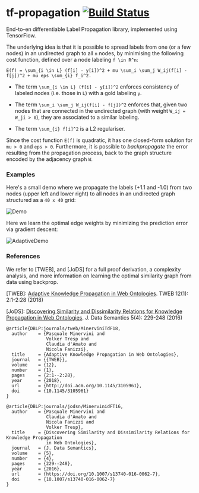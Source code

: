 # tf-propagation [![Build Status](https://travis-ci.org/pminervini/tf-propagation.svg?branch=master)](https://travis-ci.org/pminervini/tf-propagation)

End-to-en differentiable Label Propagation library, implemented using TensorFlow.

The underlying idea is that it is possible to spread labels from one (or a few nodes)
in an undirected graph to all `n` nodes, by minimising the following cost function,
defined over a node labeling `f \in R^n`:

```text
E(f) = \sum_{i \in L} (f[i] - y[i])^2 + mu \sum_i \sum_j W_ij(f[i] - f[j])^2 + mu eps \sum_{i} f_i^2.
```

- The term `\sum_{i \in L} (f[i] - y[i])^2` enforces consistency of labeled nodes (i.e. those in `L`) with a gold labeling `y`.

- The term `\sum_i \sum_j W_ij(f[i] - f[j])^2` enforces that, given two nodes that are connected in the undirected graph (with weight `W_ij = W_ji > 0`), they are associated to a similar labeling.

- The term `\sum_{i} f[i]^2` is a L2 regulariser.

Since the cost function `E(f)` is quadratic, it has one closed-form solution for `mu > 0` and `eps > 0`.
Furthermore, it is possible to *backpropagate* the error resulting from the propagation process, back to the graph structure encoded by the adjacency graph `W`.

### Examples

Here's a small demo where we propagate the labels (+1.1 and -1.0) from two nodes (upper left and lower right) to all nodes in an undirected graph structured as a `40 x 40` grid:

![Demo](http://data.neuralnoise.com/tf-propagation/demo.png)

Here we learn the optimal edge weights by minimizing the prediction error via gradient descent:

![AdaptiveDemo](http://data.neuralnoise.com/tf-propagation/ttycrop.gif)

### References

We refer to [TWEB], and [JoDS] for a full proof derivation, a complexity analysis, and more information on learning the optimal similarity graph from data using backprop.

[TWEB]: [Adaptive Knowledge Propagation in Web Ontologies](https://dl.acm.org/citation.cfm?id=3105961). TWEB 12(1): 2:1-2:28 (2018)

[JoDS]: [Discovering Similarity and Dissimilarity Relations for Knowledge Propagation in Web Ontologies](https://link.springer.com/article/10.1007/s13740-016-0062-7). J. Data Semantics 5(4): 229-248 (2016)

```text
@article{DBLP:journals/tweb/MinerviniTdF18,
  author    = {Pasquale Minervini and
               Volker Tresp and
               Claudia d'Amato and
               Nicola Fanizzi},
  title     = {Adaptive Knowledge Propagation in Web Ontologies},
  journal   = {{TWEB}},
  volume    = {12},
  number    = {1},
  pages     = {2:1--2:28},
  year      = {2018},
  url       = {http://doi.acm.org/10.1145/3105961},
  doi       = {10.1145/3105961}
}

@article{DBLP:journals/jodsn/MinervinidFT16,
  author    = {Pasquale Minervini and
               Claudia d'Amato and
               Nicola Fanizzi and
               Volker Tresp},
  title     = {Discovering Similarity and Dissimilarity Relations for Knowledge Propagation
               in Web Ontologies},
  journal   = {J. Data Semantics},
  volume    = {5},
  number    = {4},
  pages     = {229--248},
  year      = {2016},
  url       = {https://doi.org/10.1007/s13740-016-0062-7},
  doi       = {10.1007/s13740-016-0062-7}
}
```
